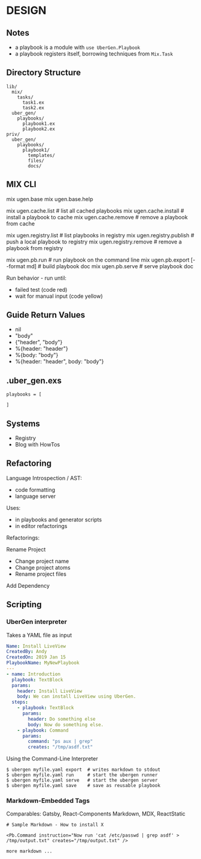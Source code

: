 # DESIGN

## Notes

- a playbook is a module with `use UberGen.Playbook`
- a playbook registers itself, borrowing techniques from `Mix.Task`

## Directory Structure

    lib/
      mix/
        tasks/
          task1.ex
          task2.ex
      uber_gen/
        playbooks/
          playbook1.ex
          playbook2.ex
    priv/
      uber_gen/
        playbooks/
          playbook1/
            templates/
            files/
            docs/

## MIX CLI

mix ugen.base
mix ugen.base.help

mix ugen.cache.list                     # list all cached playbooks
mix ugen.cache.install <playbook>       # install a playbook to cache
mix ugen.cache.remove                   # remove a playbook from cache

mix ugen.registry.list                  # list playbooks in registry
mix ugen.registry.publish <playbook>    # push a local playbook to registry
mix ugen.registry.remove                # remove a playbook from registry

mix ugen.pb.run <playbook> <opts>           # run playbook on the command line
mix ugen.pb.export <playbook> [--format md] # build playbook doc
mix ugen.pb.serve <playbook>                # serve playbook doc

Run behavior - run until:
- failed test (code red)
- wait for manual input (code yellow)

## Guide Return Values

- nil
- "body"
- {"header", "body"}
- %{header: "header"}
- %{body: "body"}
- %{header: "header", body: "body"}

## .uber_gen.exs

    playbooks = [
      
    ]

## Systems

- Registry
- Blog with HowTos

## Refactoring

Language Introspection / AST:

- code formatting
- language server

Uses:

- in playbooks and generator scripts
- in editor refactorings

Refactorings:

Rename Project
- Change project name
- Change project atoms
- Rename project files

Add Dependency

## Scripting

### UberGen interpreter

Takes a YAML file as input

```yaml
Name: Install LiveView
CreatedBy: Andy
CreatedOn: 2019 Jan 15
PlaybookName: MyNewPlaybook
---
- name: Introduction
  playbook: TextBlock 
  params:
    header: Install LiveView
    body: We can install LiveView using UberGen.
  steps:
    - playbook: TextBlock
      params:
        header: Do something else
        body: Now do something else.
    - playbook: Command
      params:
        command: "ps aux | grep"
        creates: "/tmp/asdf.txt"
```

Using the Command-Line Interpreter

```
$ ubergen myfile.yaml export  # writes markdown to stdout
$ ubergen myfile.yaml run     # start the ubergen runner
$ ubergen myfile.yaml serve   # start the ubergen server
$ ubergen myfile.yaml save    # save as reusable playbook
```

### Markdown-Embedded Tags

Comparables: Gatsby, React-Components Markdown, MDX, ReactStatic

```
# Sample Markdown - How to install X

<Pb.Command instruction="Now run 'cat /etc/passwd | grep asdf' > /tmp/output.txt" creates="/tmp/output.txt" />

more markdown ...
```


